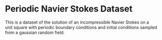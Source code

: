 # Periodic Navier Stokes Dataset

This is a dataset of the solution of an incompressible Navier Stokes on a unit square with periodic boundary conditions and initial conditions sampled from a gaussian random field.

